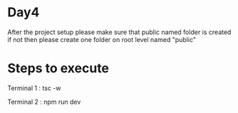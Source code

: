 # Day4


After the project setup please make sure that public named folder is created if not then please create one folder on root level named "public"

# Steps to execute

Terminal 1 : tsc -w

Terminal 2 : npm run dev
